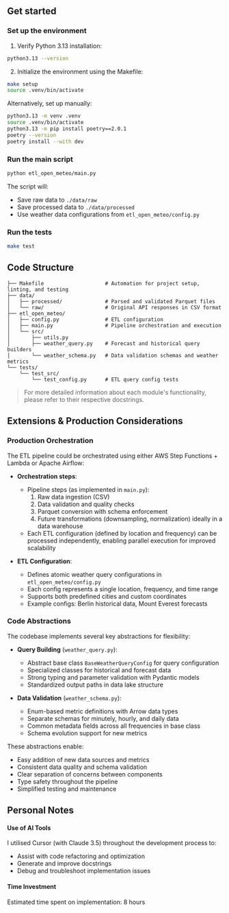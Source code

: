## Get started

### Set up the environment

1. Verify Python 3.13 installation:
```bash
python3.13 --version
```

2. Initialize the environment using the Makefile:
```bash
make setup
source .venv/bin/activate
```

Alternatively, set up manually:
```bash
python3.13 -m venv .venv
source .venv/bin/activate
python3.13 -m pip install poetry==2.0.1
poetry --version
poetry install --with dev
```

### Run the main script

```bash
python etl_open_meteo/main.py
```

The script will:
- Save raw data to `./data/raw`
- Save processed data to `./data/processed`
- Use weather data configurations from `etl_open_meteo/config.py`

### Run the tests

```bash
make test
```

## Code Structure

```
├── Makefile                    # Automation for project setup, linting, and testing
├── data/
│   ├── processed/              # Parsed and validated Parquet files
│   └── raw/                    # Original API responses in CSV format
├── etl_open_meteo/
│   ├── config.py               # ETL configuration
│   ├── main.py                 # Pipeline orchestration and execution
│   └── src/
│       ├── utils.py
│       ├── weather_query.py    # Forecast and historical query builders
│       └── weather_schema.py   # Data validation schemas and weather metrics
└── tests/
    └── test_src/
        └── test_config.py      # ETL query config tests
```

> For more detailed information about each module's functionality, please refer to their respective docstrings.

## Extensions & Production Considerations

### Production Orchestration

The ETL pipeline could be orchestrated using either AWS Step Functions + Lambda or Apache Airflow:

- **Orchestration steps**:

  - Pipeline steps (as implemented in `main.py`):
    1. Raw data ingestion (CSV)
    2. Data validation and quality checks
    3. Parquet conversion with schema enforcement
    4. Future transformations (downsampling, normalization) ideally in a data warehouse
  - Each ETL configuration (defined by location and frequency) can be processed independently, enabling parallel execution for improved scalability

- **ETL Configuration**:
  - Defines atomic weather query configurations in `etl_open_meteo/config.py`
  - Each config represents a single location, frequency, and time range
  - Supports both predefined cities and custom coordinates
  - Example configs: Berlin historical data, Mount Everest forecasts

### Code Abstractions

The codebase implements several key abstractions for flexibility:

- **Query Building** (`weather_query.py`):

  - Abstract base class `BaseWeatherQueryConfig` for query configuration
  - Specialized classes for historical and forecast data
  - Strong typing and parameter validation with Pydantic models
  - Standardized output paths in data lake structure

- **Data Validation** (`weather_schema.py`):
  - Enum-based metric definitions with Arrow data types
  - Separate schemas for minutely, hourly, and daily data
  - Common metadata fields across all frequencies in base class
  - Schema evolution support for new metrics

These abstractions enable:

- Easy addition of new data sources and metrics
- Consistent data quality and schema validation
- Clear separation of concerns between components
- Type safety throughout the pipeline
- Simplified testing and maintenance

## Personal Notes

#### Use of AI Tools

I utilised Cursor (with Claude 3.5) throughout the development process to:

- Assist with code refactoring and optimization
- Generate and improve docstrings
- Debug and troubleshoot implementation issues

#### Time Investment

Estimated time spent on implementation: 8 hours
